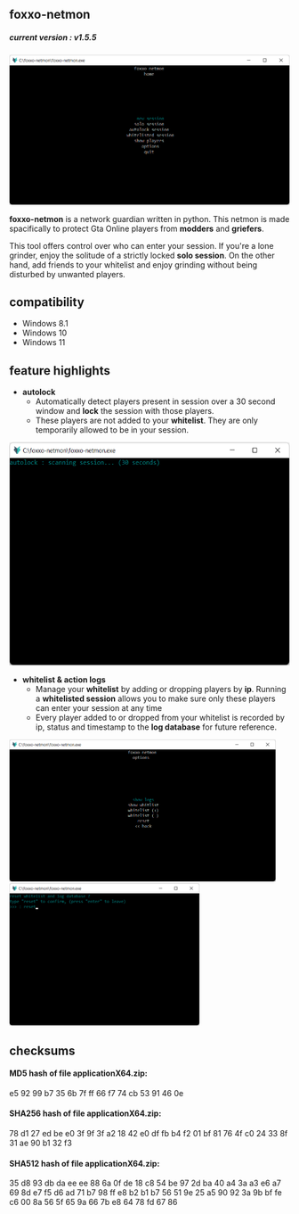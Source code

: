 ## foxxo-netmon
##### **current version : v1.5.5**
<div align="center">
  <img src="assets/img/foxxo-netmon-home.png"/>
</div>

**foxxo-netmon** is a network guardian written in python. This netmon is made spacifically to protect Gta Online players from **modders** and **griefers**. 

This tool offers control over who can enter your session. If you're a lone grinder, enjoy the solitude of a strictly locked **solo session**. On the other hand, add friends to your whitelist and enjoy grinding without being disturbed by unwanted players.

## compatibility
- Windows 8.1
- Windows 10
- Windows 11

## feature highlights
- **autolock**
  - Automatically detect players present in session over a 30 second window and **lock** the session with those players.
  - These players are not added to your **whitelist**. They are only temporarily allowed to be in your session. 
<div float="left" align="left">
  <img src="assets/img/foxxo-netmon-autolock.png" height="400"/>
</div>

- **whitelist & action logs**
  - Manage your **whitelist** by adding or dropping players by **ip**. Running a **whitelisted session** allows you to make sure only these players can enter your session at any time  
  - Every player added to or dropped from your whitelist is recorded by ip, status and timestamp to the **log database** for future reference. 
<div float="left">
  <img src="assets/img/foxxo-netmon-options.png" height="255"/>
  <img src="assets/img/foxxo-netmon-reset.png" height="255"/>
</div>


## checksums

#### MD5 hash of file applicationX64.zip:
e5 92 99 b7 35 6b 7f ff 66 f7 74 cb 53 91 46 0e

#### SHA256 hash of file applicationX64.zip:
78 d1 27 ed be e0 3f 9f 3f a2 18 42 e0 df fb b4 f2 01 bf 81 76 4f c0 24 33 8f 31 ae 90 b1 32 f3

#### SHA512 hash of file applicationX64.zip:
35 d8 93 db da ee ee 88 6a 0f de 18 c8 54 be 97 2d ba 40 a4 3a a3 e6 a7 69 8d e7 f5 d6 ad 71 b7 98 ff e8 b2 b1 b7 56 51 9e 25 a5 90 92 3a 9b bf fe c6 00 8a 56 5f 65 9a 66 7b e8 64 78 fd 67 86
